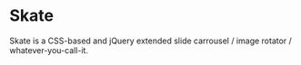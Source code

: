 Skate
=====

Skate is a CSS-based and jQuery extended slide carrousel / image rotator / whatever-you-call-it.
